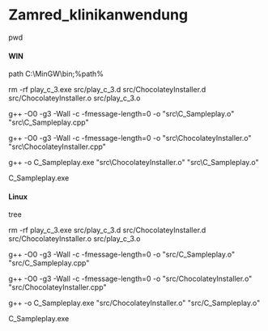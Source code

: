# Zamred_klinikanwendung


pwd

#### WIN ####

path C:\MinGW\bin;%path%

rm -rf play_c_3.exe src/play_c_3.d src/ChocolateyInstaller.d src/ChocolateyInstaller.o src/play_c_3.o

g++ -O0 -g3 -Wall -c -fmessage-length=0 -o "src\\C_Sampleplay.o" "src\\C_Sampleplay.cpp"

g++ -O0 -g3 -Wall -c -fmessage-length=0 -o "src\\ChocolateyInstaller.o" "src\\ChocolateyInstaller.cpp"

g++ -o C_Sampleplay.exe "src\\ChocolateyInstaller.o" "src\\C_Sampleplay.o"

C_Sampleplay.exe



#### Linux #####

tree

rm -rf play_c_3.exe src/play_c_3.d src/ChocolateyInstaller.d src/ChocolateyInstaller.o src/play_c_3.o

g++ -O0 -g3 -Wall -c -fmessage-length=0 -o "src/C_Sampleplay.o" "src/C_Sampleplay.cpp"

g++ -O0 -g3 -Wall -c -fmessage-length=0 -o "src/ChocolateyInstaller.o" "src/ChocolateyInstaller.cpp"

g++ -o C_Sampleplay.exe "src/ChocolateyInstaller.o" "src/C_Sampleplay.o"

C_Sampleplay.exe


